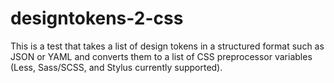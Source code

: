 # designtokens-2-css

This is a test that takes a list of design tokens in a structured format such as JSON or YAML and converts them to a list of CSS preprocessor variables (Less, Sass/SCSS, and Stylus currently supported).
